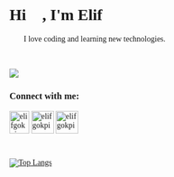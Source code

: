 <div style="font-family:consolas">
<h1 align="left">Hi 👋, I'm Elif</h1>
<p>👨‍💻 I love coding and learning new technologies.</p>
<br>
<p align="left">
  <a href="https://skillicons.dev">
    <img src="https://skillicons.dev/icons?i=cs,dotnet,java,spring,redis,vue,git,bitbucket,postman,py" />
  </a>
</p>
<h3 align="left">Connect with me:</h3>
<p align="left">
<a href="https://www.codewars.com/users/elifgokpinar" target="blank"><img align="center" src="https://www.codewars.com/packs/assets/logo-square-red-big.c74ae0e7.png" alt="elifgokpinar" height="40" width="35" /></a>
<a href="https://www.hackerrank.com/elifgokpinar" target="blank"><img align="center" src="https://raw.githubusercontent.com/rahuldkjain/github-profile-readme-generator/master/src/images/icons/Social/hackerrank.svg" alt="elifgokpinar" height="40" width="40" /></a>
<a href="https://leetcode.com/u/gkpnrelif/" target="blank"><img align="center" src="https://assets.leetcode.com/users/leetcode/avatar_1568224780.png" alt="elifgokpinar" height="40" width="40" /></a>
</p>

<br>

<a href='https://github.com/elifgokpinar/github-stats-transparent'>  
  
[![Top Langs](https://github-readme-stats.vercel.app/api/top-langs/?username=elifgokpinar&layout=compact)](https://github.com/elifgokpinar/github-readme-stats)

</a>
</div>

